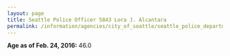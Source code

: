 ```yaml
---
layout: page
title: Seattle Police Officer 5843 Lora J. Alcantara
permalink: /information/agencies/city_of_seattle/seattle_police_department/copbook/5843/
---
```


**Age as of Feb. 24, 2016:** 46.0
